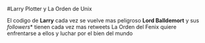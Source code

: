 #Larry Plotter y La Orden de Unix

El codigo de **Larry** cada vez se vuelve mas peligroso
**Lord Balldemort** y sus *followers** tienen cada vez mas retweets
La Orden del Fenix quiere enfrentarse a ellos y luchar por el bien del mundo
